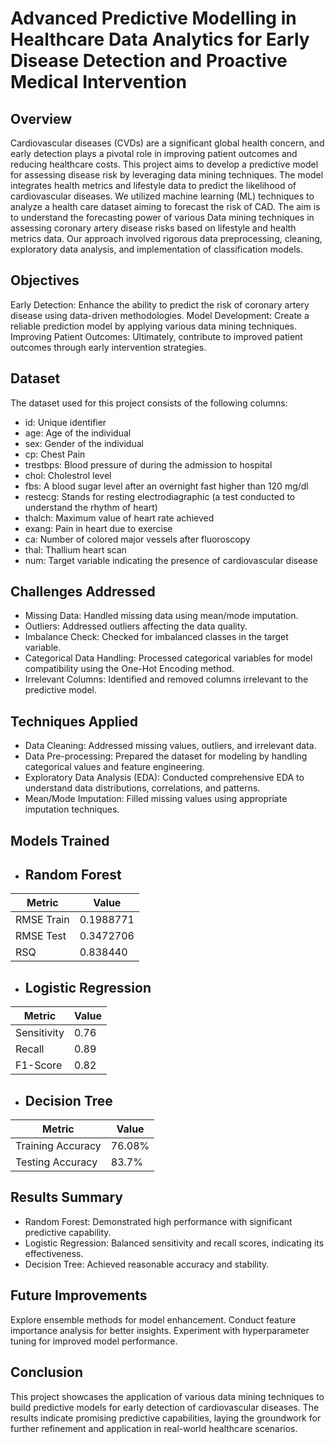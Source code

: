 # Advanced Predictive Modelling in Healthcare Data Analytics for Early Disease Detection and Proactive Medical Intervention
## Overview
Cardiovascular diseases (CVDs) are a significant global health concern, and early detection plays a pivotal role in improving patient outcomes and reducing healthcare costs. This project aims to develop a predictive model for assessing disease risk by leveraging data mining techniques. The model integrates health metrics and lifestyle data to predict the likelihood of cardiovascular diseases. We utilized machine learning (ML) techniques to analyze a health care dataset aiming to forecast the risk of CAD. The aim is to understand the forecasting power of various Data mining techniques in assessing coronary artery disease risks based on lifestyle and health metrics data. Our approach involved rigorous data preprocessing, cleaning, exploratory data analysis, and implementation of classification models.

## Objectives
Early Detection: Enhance the ability to predict the risk of coronary artery disease using data-driven methodologies.
Model Development: Create a reliable prediction model by applying various data mining techniques.
Improving Patient Outcomes: Ultimately, contribute to improved patient outcomes through early intervention strategies.

## Dataset
The dataset used for this project consists of the following columns:
- id: Unique identifier
- age: Age of the individual
- sex: Gender of the individual
- cp:	Chest Pain
- trestbps:	Blood pressure of during the admission to hospital
- chol:	Cholestrol level
- fbs: A blood sugar level after an overnight fast higher than 120 mg/dl
- restecg:	Stands for resting electrodiagraphic (a test conducted to understand the rhythm of heart) 
- thalch:	Maximum value of heart rate achieved
- exang:	Pain in heart due to exercise
- ca:	Number of colored major vessels after fluoroscopy
- thal: Thallium heart scan
- num: Target variable indicating the presence of cardiovascular disease

## Challenges Addressed
- Missing Data: Handled missing data using mean/mode imputation.
- Outliers: Addressed outliers affecting the data quality.
- Imbalance Check: Checked for imbalanced classes in the target variable.
- Categorical Data Handling: Processed categorical variables for model compatibility using the One-Hot Encoding method.
- Irrelevant Columns: Identified and removed columns irrelevant to the predictive model.

## Techniques Applied
- Data Cleaning: Addressed missing values, outliers, and irrelevant data.
- Data Pre-processing: Prepared the dataset for modeling by handling categorical values and feature engineering.
- Exploratory Data Analysis (EDA): Conducted comprehensive EDA to understand data distributions, correlations, and patterns.
- Mean/Mode Imputation: Filled missing values using appropriate imputation techniques.

## Models Trained
- ## Random Forest
| Metric      | Value    |
|-------------|----------|
| RMSE Train  | 0.1988771|
| RMSE Test   | 0.3472706|
| RSQ         | 0.838440 |

- ## Logistic Regression
| Metric      | Value |
|-------------|-------|
| Sensitivity | 0.76  |
| Recall      | 0.89  |
| F1-Score    | 0.82  |

- ## Decision Tree
| Metric            | Value   |
|-------------------|---------|
| Training Accuracy | 76.08%  |
| Testing Accuracy  | 83.7%   |

## Results Summary
- Random Forest: Demonstrated high performance with significant predictive capability.
- Logistic Regression: Balanced sensitivity and recall scores, indicating its effectiveness.
- Decision Tree: Achieved reasonable accuracy and stability.

## Future Improvements
Explore ensemble methods for model enhancement.
Conduct feature importance analysis for better insights.
Experiment with hyperparameter tuning for improved model performance.

## Conclusion
This project showcases the application of various data mining techniques to build predictive models for early detection of cardiovascular diseases. The results indicate promising predictive capabilities, laying the groundwork for further refinement and application in real-world healthcare scenarios.
